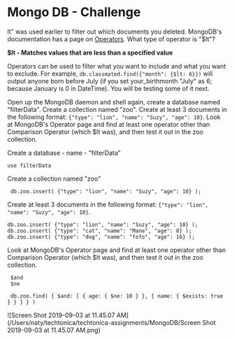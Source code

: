 # Mongo DB  - Challenge



lt" was used earlier to filter out which documents you deleted. MongoDB's documentation has a page on [Operators](https://docs.mongodb.com/manual/reference/operator/query/). What type of operator is "$lt"?

**$lt - Matches values that are less than a specified value**

Operators can be used to filter what you want to include and what you want to exclude. For example, `db.classmated.find({"month": {$lt: 6}})` will output anyone born before July (if you set your_birthmonth "July" as 6; because January is 0 in DateTime). You will be testing some of it next.

Open up the MongoDB daemon and shell again, create a database named "filterData". Create a collection named "zoo". Create at least 3 documents in the following format: `{"type": "lion", "name": "Suzy", "age": 10}`. Look at MongoDB's Operator page and find at least one operator other than Comparison Operator (which $lt was), and then test it out in the zoo collection.

Create a database - name - "filterData"

```
use filterData
```

Create a collection named "zoo"

```
 db.zoo.insert( {"type": "lion", "name": "Suzy", "age": 10} );
```

Create at least 3 documents in the following format: `{"type": "lion", "name": "Suzy", "age": 10}`. 

```
db.zoo.insert( {"type": "lion", "name": "Suzy", "age": 10} );
db.zoo.insert( {"type": "cat", "name": "Mane", "age": 8} );
db.zoo.insert( {"type": "dog", "name": "fofo", "age": 16} );
```

Look at MongoDB's Operator page and find at least one operator other than Comparison Operator (which $lt was), and then test it out in the zoo collection.

```
 $and
 $ne
 
 db.zoo.find( { $and: [ { age: { $ne: 10 } }, { name: { $exists: true } } ] } )
```

![Screen Shot 2019-09-03 at 11.45.07 AM](/Users/naty/techtonica/techtonica-assignments/MongoDB/Screen Shot 2019-09-03 at 11.45.07 AM.png)

